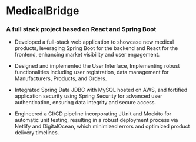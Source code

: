 # MedicalBridge

### A full stack project based on React and Spring Boot

- Developed a full-stack web application to showcase new medical products, leveraging Spring Boot for the backend and React for the frontend, enhancing market visibility and user engagement.

- Designed and implemented the User Interface, Implementing robust functionalities including user registration, data management for Manufacturers, Products, and Orders.

- Integrated Spring Data JDBC with MySQL hosted on AWS, and fortified application security using Spring Security for advanced user authentication, ensuring data integrity and secure access.

- Engineered a CI/CD pipeline incorporating JUnit and Mockito for automatic unit testing, resulting in a robust deployment process via Netlify and DigitalOcean, which minimized errors and optimized product delivery timelines.
